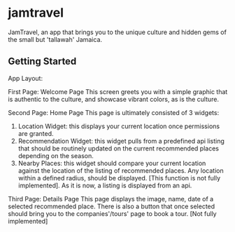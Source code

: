 # jamtravel

JamTravel, an app that brings you to the unique culture and hidden gems of the small but 'tallawah' Jamaica.

## Getting Started

App Layout:

First Page: Welcome Page
This screen greets you with a simple graphic that is authentic to the culture, and showcase vibrant colors, as is the culture.

Second Page: Home Page
This page is ultimately consisted of 3 widgets:
1. Location Widget: this displays your current location once permissions are granted.
2. Recommendation Widget: this widget pulls from a predefined api listing that should be routinely updated on the current recommended places depending on the season.
3. Nearby Places: this widget should compare your current location against the location of the listing of recommended places. Any location within a defined radius, should be displayed. [This function is not fully implemented]. As it is now, a listing is displayed from an api.

Third Page: Details Page
This page displays the image, name, date of a selected recommended place. There is also a button that once selected should bring you to the companies'/tours' page to book a tour. [Not fully implemented]
